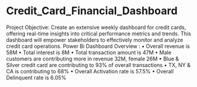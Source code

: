 # Credit_Card_Financial_Dashboard
Project Objective:
Create an extensive weekly dashboard for credit cards, offering real-time insights into critical performance metrics and trends. This dashboard will empower stakeholders to effectively monitor and analyze credit card operations.
Power Bi Dashboard
Overview :
• Overall revenue is 58M
• Total interest is 8M
• Total transaction amount is 47M
• Male customers are contributing more in revenue 32M, female 26M
• Blue & Silver credit card are contributing to 93% of overall
transactions
• TX, NY & CA is contributing to 68%
• Overall Activation rate is 57.5%
• Overall Delinquent rate is 6.05%

